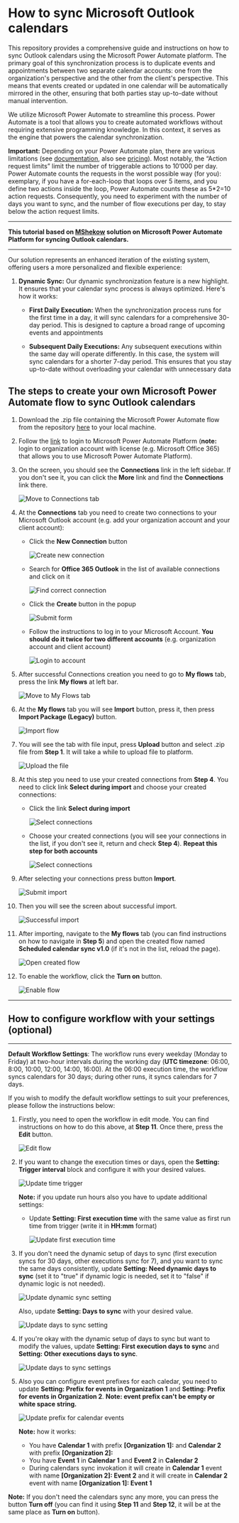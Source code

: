 # How to sync Microsoft Outlook calendars

This repository provides a comprehensive guide and instructions on how to sync Outlook calendars using the Microsoft Power Automate platform. The primary goal of this synchronization process is to duplicate events and appointments between two separate calendar accounts: one from the organization's perspective and the other from the client's perspective. This means that events created or updated in one calendar will be automatically mirrored in the other, ensuring that both parties stay up-to-date without manual intervention.

We utilize Microsoft Power Automate to streamline this process. Power Automate is a tool that allows you to create automated workflows without requiring extensive programming knowledge. In this context, it serves as the engine that powers the calendar synchronization.

**Important:** Depending on your Power Automate plan, there are various limitations (see [documentation](https://learn.microsoft.com/en-us/power-automate/limits-and-config), also see [pricing](https://powerautomate.microsoft.com/en-us/pricing/)). Most notably, the “Action request limits” limit the number of triggerable actions to 10’000 per day. Power Automate counts the requests in the worst possible way (for you): exemplary, if you have a for-each-loop that loops over 5 items, and you define two actions inside the loop, Power Automate counts these as 5*2=10 action requests. Consequently, you need to experiment with the number of days you want to sync, and the number of flow executions per day, to stay below the action request limits.

---

**This tutorial based on [MShekow](https://github.com/MShekow/outlook-calendar-sync) solution on Microsoft Power Automate Platform for syncing Outlook calendars.**

---

Our solution represents an enhanced iteration of the existing system, offering users a more personalized and flexible experience:

1. **Dynamic Sync:** Our dynamic synchronization feature is a new highlight. It ensures that your calendar sync process is always optimized. Here's how it works:

    - **First Daily Execution:** When the synchronization process runs for the first time in a day, it will sync calendars for a comprehensive 30-day period. This is designed to capture a broad range of upcoming events and appointments

    - **Subsequent Daily Executions:** Any subsequent executions within the same day will operate differently. In this case, the system will sync calendars for a shorter 7-day period. This ensures that you stay up-to-date without overloading your calendar with unnecessary data

## The steps to create your own Microsoft Power Automate flow to sync Outlook calendars

1. Download the .zip file containing the Microsoft Power Automate flow from the repository [here](https://github.com/AnyCase-Company-LTD/Outlook-Calendars-Sync/raw/main/Calendars%20Sync%20Workflow.zip) to your local machine.

2. Follow the [link](https://make.powerautomate.com/) to login to Microsoft Power Automate Platform (**note:** login to organization account with license (e.g. Microsoft Office 365) that allows you to use Microsoft Power Automate Platform).

3. On the screen, you should see the **Connections** link in the left sidebar. If you don't see it, you can click the **More** link and find the **Connections** link there.

    ![Move to Connections tab](./images/3.png)

4. At the **Connections** tab you need to create two connections to your Microsoft Outlook account (e.g. add your organization account and your client account):

    - Click the **New Connection** button

        ![Create new connection](./images/4_1.png)

    - Search for **Office 365 Outlook** in the list of available connections and click on it

        ![Find correct connection](./images/4_2.png)

    - Click the **Create** button in the popup

        ![Submit form](./images/4_3.png)

    - Follow the instructions to log in to your Microsoft Account. **You should do it twice for two different accounts** (e.g. organization account and client account)

        ![Login to account](./images/4_4.png)

5. After successful Connections creation you need to go to **My flows** tab, press the link **My flows** at left bar.

    ![Move to My Flows tab](./images/5.png)

6. At the **My flows** tab you will see **Import** button, press it, then press **Import Package (Legacy)** button.

    ![Import flow](./images/6.png)

7. You will see the tab with file input, press **Upload** button and select .zip file from **Step 1**. It will take a while to upload file to platform.

    ![Upload the file](./images/7.png)

8. At this step you need to use your created connections from **Step 4**. You need to click link **Select during import** and choose your created connections:

    - Click the link **Select during import**

        ![Select connections](./images/8_1.png)

    - Choose your created connections (you will see your connections in the list, if you don't see it, return and check **Step 4**). **Repeat this step for both accounts**

        ![Select connections](./images/8_2.png)

9. After selecting your connections press button **Import**.

    ![Submit import](./images/9.png)

10. Then you will see the screen about successful import.

    ![Successful import](./images/10.png)

11. After importing, navigate to the **My flows** tab (you can find instructions on how to navigate in **Step 5**) and open the created flow named **Scheduled calendar sync v1.0** (if it's not in the list, reload the page).

    ![Open created flow](./images/11.png)

12. To enable the workflow, click the **Turn on** button.

    ![Enable flow](./images/12.png)

---

## How to configure workflow with your settings (optional)

---

**Default Workflow Settings**: The workflow runs every weekday (Monday to Friday) at two-hour intervals during the working day (**UTC timezone**: 06:00, 8:00, 10:00, 12:00, 14:00, 16:00). At the 06:00 execution time, the workflow syncs calendars for 30 days; during other runs, it syncs calendars for 7 days.

If you wish to modify the default workflow settings to suit your preferences, please follow the instructions below:

1. Firstly, you need to open the workflow in edit mode. You can find instructions on how to do this above, at **Step 11**. Once there, press the **Edit** button.

    ![Edit flow](./images/13_1.png)

2. If you want to change the execution times or days, open the **Setting: Trigger interval** block and configure it with your desired values.

    ![Update time trigger](./images/13_2.png)

    **Note:** if you update run hours also you have to update additional settings:

    - Update **Setting: First execution time** with the same value as first run time from trigger (write it in **HH:mm** format)

        ![Update first execution time](./images/13_2_1.png)

3. If you don't need the dynamic setup of days to sync (first execution syncs for 30 days, other executions sync for 7), and you want to sync the same days consistently, update **Setting: Need dynamic days to sync** (set it to "true" if dynamic logic is needed, set it to "false" if dynamic logic is not needed).

    ![Update dynamic sync setting](./images/13_3_1.png)

    Also, update **Setting: Days to sync** with your desired value.

    ![Update days to sync setting](./images/13_3_2.png)

4. If you're okay with the dynamic setup of days to sync but want to modify the values, update **Setting: First execution days to sync** and **Setting: Other executions days to sync**.

    ![Update days to sync settings](./images/13_4.png)

5. Also you can configure event prefixes for each caledar, you need to update **Setting: Prefix for events in Organization 1** and **Setting: Prefix for events in Organization 2**.
**Note: event prefix can't be empty or white space string.**

    ![Update prefix for calendar events](./images/13_5.png)

    **Note:** how it works:
    - You have **Calendar 1** with prefix **[Organization 1]:** and **Calendar 2** with prefix **[Organization 2]:**
    - You have **Event 1** in **Calendar 1** and **Event 2** in **Calendar 2**
    - During calendars sync invokation it will create in **Calendar 1** event with name **[Organization 2]: Event 2** and it will create in **Calendar 2** event with name **[Organization 1]: Event 1**

**Note:** If you don't need the calendars sync any more, you can press the button **Turn off** (you can find it using **Step 11** and **Step 12**, it will be at the same place as **Turn on** button).
